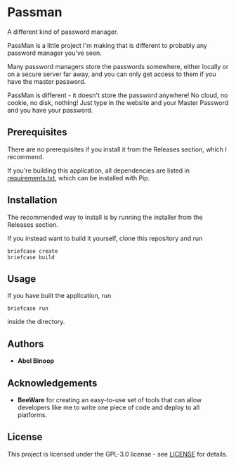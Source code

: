 # Passman
A different kind of password manager.

PassMan is a little project I'm making that is different to probably any password manager you've seen.

Many password managers store the passwords somewhere, either locally or on a secure server far away, and you can only get access to them if you have the master password.

PassMan is different - it doesn't store the password anywhere! No cloud, no cookie, no disk, nothing! Just type in the website and your Master Password and you have your password.

## Prerequisites
There are no prerequisites if you install it from the Releases section, which I recommend.

If you're building this application, all dependencies are listed in [requirements.txt](requirements.txt), which can be installed with Pip.

## Installation
The recommended way to install is by running the installer from the Releases section.

If you instead want to build it yourself, clone this repository and run
```
briefcase create
briefcase build
```

## Usage
If you have built the application, run
```
briefcase run
```
inside the directory.

## Authors
* **Abel Binoop**

## Acknowledgements
* **BeeWare** for creating an easy-to-use set of tools that can allow developers like me to write one piece of code and deploy to all platforms.

## License
This project is licensed under the GPL-3.0 license - see [LICENSE](LICENSE) for details.